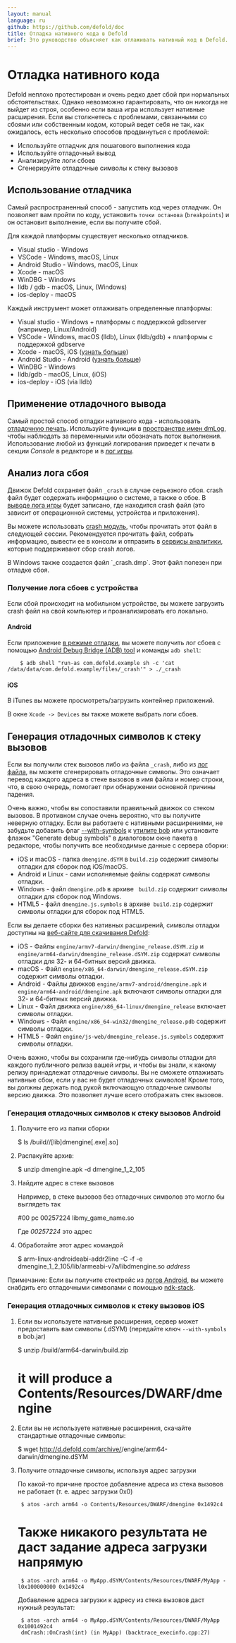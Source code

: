 ```yaml
---
layout: manual
language: ru
github: https://github.com/defold/doc
title: Отладка нативного кода в Defold
brief: Это руководство объясняет как отлаживать нативный код в Defold. 
---
```


# Отладка нативного кода

Defold неплохо протестирован и очень редко дает сбой при нормальных обстоятельствах. Однако невозможно гарантировать, что он никогда не выйдет из строя, особенно если ваша игра использует нативные расширения. Если вы столкнетесь с проблемами, связанными со сбоями или собственным кодом, который ведет себя не так, как ожидалось, есть несколько способов продвинуться с проблемой:

* Используйте отладчик для пошагового выполнения кода
* Используйте отладочный вывод
* Анализируйте логи сбоев
* Сгенерируйте отладочные символы к стеку вызовов 


## Использование отладчика

Самый распространенный способ - запустить код через отладчик. Он позволяет вам пройти по коду, установить `точки останова` (`breakpoints`) и он остановит выполнение, если вы получите сбой.

Для каждой платформы существует несколько отладчиков. 

* Visual studio - Windows
* VSCode - Windows, macOS, Linux
* Android Studio - Windows, macOS, Linux
* Xcode - macOS
* WinDBG - Windows
* lldb / gdb - macOS, Linux, (Windows)
* ios-deploy - macOS

Каждый инструмент может отлаживать определенные платформы:

* Visual studio - Windows + платформы с поддержкой gdbserver (например, Linux/Android)
* VSCode - Windows, macOS (lldb), Linux (lldb/gdb) + платформы с поддержкой gdbserve
* Xcode -  macOS, iOS ([узнать больше](/ru/manuals/debugging-native-code-ios))
* Android Studio - Android ([узнать больше](/ru/manuals/debugging-native-code-android))
* WinDBG - Windows
* lldb/gdb - macOS, Linux, (iOS)
* ios-deploy - iOS (via lldb)


## Применение отладочного вывода

Самый простой способ отладки нативного кода - использовать [отладочную печать](http://en.wikipedia.org/wiki/Debugging#Techniques). Используйте функции в [пространстве имен dmLog](/ref/stable/dmLog/), чтобы наблюдать за переменными или обозначать поток выполнения. Использование любой из функций логирования приведет к печати в секции *Console* в редакторе и в [лог игры](/ru/manuals/debugging-game-and-system-logs). 


## Анализ лога сбоя

Движок Defold сохраняет файл `_crash` в случае серьезного сбоя. crash файл будет содержать информацию о системе, а также о сбое. В [выводе лога игры](/ru/manuals/debugging-game-and-system-logs) будет записано, где находится crash файл (это зависит от операционной системы, устройства и приложения).

Вы можете использовать [crash модуль](https://www.defold.com/ref/crash/), чтобы прочитать этот файл в следующей сессии. Рекомендуется прочитать файл, собрать информацию, вывести ее в консоли и отправить в [сервисы аналитики](/tags/stars/analytics/), которые поддерживают сбор crash логов. 

<div class='important' markdown='1'>
В Windows также создается файл `_crash.dmp`. Этот файл полезен при отладке сбоя.
</div>

### Получение лога сбоев с устройства 

Если сбой происходит на мобильном устройстве, вы можете загрузить crash файл на свой компьютер и проанализировать его локально. 

#### Android

Если приложение [в режиме отладки](/ru/manuals/project-settings/#android), вы можете получить лог сбоев с помощью [Android Debug Bridge (ADB) tool](https://developer.android.com/studio/command-line/adb.html) и команды `adb shell`: 

```
	$ adb shell "run-as com.defold.example sh -c 'cat /data/data/com.defold.example/files/_crash'" > ./_crash
```

#### iOS

В iTunes вы можете просмотреть/загрузить контейнер приложений.

В окне `Xcode -> Devices` вы также можете выбрать логи сбоев. 


## Генерация отладочных символов к стеку вызовов

Если вы получили стек вызовов либо из файла `_crash`, либо из [лог файла](/ru/manuals/debugging-game-and-system-logs), вы можете сгенерировать отладочные символы. Это означает перевод каждого адреса в стеке вызовов в имя файла и номер строки, что, в свою очередь, помогает при обнаружении основной причины падения.

Очень важно, чтобы вы сопоставили правильный движок со стеком вызовов. В противном случае очень вероятно, что вы получите неверную отладку. Если вы работаете с нативными расширениями, не забудьте добавить флаг [--with-symbols](https://www.defold.com/ru/manuals/bob/) к [утилите bob](https://www.defold.com/ru/manuals/bob/) или установите флажок "Generate debug symbols" в диалоговом окне пакета в редакторе, чтобы получить все необходимые данные с сервера сборки: 

* iOS и macOS - папка `dmengine.dSYM` в `build.zip` содержит символы отладки для сборок под iOS/macOS.
* Android и Linux - сами исполняемые файлы содержат символы отладки.
* Windows - файл `dmengine.pdb` в архиве ` build.zip` содержит символы отладки для сборок под Windows.
* HTML5 - файл `dmengine.js.symbols` в архиве` build.zip` содержит символы отладки для сборок под HTML5. 

Если вы делаете сборки без нативных расширений, символы отладки доступны на [веб-сайте для скачивания Defold](http://d.defold.com): 

* iOS - Файлы `engine/armv7-darwin/dmengine_release.dSYM.zip` и` engine/arm64-darwin/dmengine_release.dSYM.zip` содержат символы отладки для 32- и 64-битных версий движка.
* macOS - Файл `engine/x86_64-darwin/dmengine_release.dSYM.zip` содержит символы отладки.
* Android - Файлы движков `engine/armv7-android/dmengine.apk` и `engine/arm64-android/dmengine.apk` включают символы отладки для 32- и 64-битных версий движка.
* Linux - Файл движка `engine/x86_64-linux/dmengine_release` включает символы отладки.
* Windows - Файл `engine/x86_64-win32/dmengine_release.pdb` содержит символы отладки.
* HTML5 - Файл `engine/js-web/dmengine_release.js.symbols` содержит символы отладки. 

<div class='important' markdown='1'>
Очень важно, чтобы вы сохранили где-нибудь символы отладки для каждого публичного релиза вашей игры, и чтобы вы знали, к какому релизу принадлежат отладочные символы. Вы не сможете отлаживать нативные сбои, если у вас не будет отладочных символов! Кроме того, вы должны держать под рукой включающую отладочные символы версию движка. Это позволяет лучше всего отображать стек вызовов. 
</div>

### Генерация отладочных символов к стеку вызовов Android

1. Получите его из папки сборки

	$ ls <project>/build/<platform>/[lib]dmengine[.exe|.so]

1. Распакуйте архив:

	$ unzip dmengine.apk -d dmengine_1_2_105

1. Найдите адрес в стеке вызовов

    Например, в стеке вызовов без отладочных символов это могло бы выглядеть так 

	#00 pc 00257224 libmy_game_name.so

	Где *00257224* это адрес

1. Обработайте этот адрес командой

    $ arm-linux-androideabi-addr2line -C -f -e dmengine_1_2_105/lib/armeabi-v7a/libdmengine.so _address_

Примечание: Если вы получите стектрейс из [логов Android](/ru/manuals/debugging-game-and-system-logs), вы можете снабдить его отладочными символами с помощью [ndk-stack](https://developer.android.com/ndk/guides/ndk-stack.html). 

### Генерация отладочных символов к стеку вызовов iOS

1. Если вы используете нативные расширения, сервер может предоставить вам символы (.dSYM) (передайте ключ `--with-symbols` в bob.jar) 

	$ unzip <project>/build/arm64-darwin/build.zip
	# it will produce a Contents/Resources/DWARF/dmengine

1. Если вы не используете нативные расширения, скачайте стандартные отладочные символы: 

	$ wget http://d.defold.com/archive/<sha1>/engine/arm64-darwin/dmengine.dSYM

1. Получите отладочные символы, используя адрес загрузки 

    По какой-то причине простое добавление адреса из стека вызовов не работает (т. е. адрес загрузки 0x0) 

		$ atos -arch arm64 -o Contents/Resources/DWARF/dmengine 0x1492c4

	# Также никакого результата не даст задание адреса загрузки напрямую

		$ atos -arch arm64 -o MyApp.dSYM/Contents/Resources/DWARF/MyApp -l0x100000000 0x1492c4

    Добавление адреса загрузки к адресу из стека вызовов даст нужный результат: 

		$ atos -arch arm64 -o MyApp.dSYM/Contents/Resources/DWARF/MyApp 0x1001492c4
		dmCrash::OnCrash(int) (in MyApp) (backtrace_execinfo.cpp:27)
